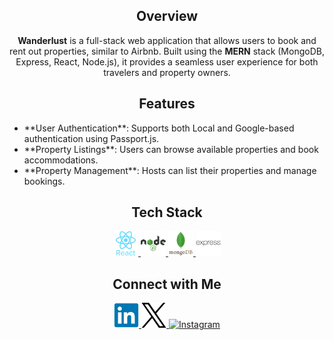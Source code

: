 <h2 align="center">Overview</h2>
<p align="center"> <b>Wanderlust</b> is a full-stack web application that allows users to book and rent out properties, similar to Airbnb. Built using the <b>MERN</b> stack (MongoDB, Express, React, Node.js), it provides a seamless user experience for both travelers and property owners. </p>
<h2 align="center">Features</h2>
<ul> <li>**User Authentication**: Supports both Local and Google-based authentication using Passport.js.</li> <li>**Property Listings**: Users can browse available properties and book accommodations.</li> <li>**Property Management**: Hosts can list their properties and manage bookings.</li> </ul>
<h2 align="center">Tech Stack</h2>
<p align="center"> <a href="https://reactjs.org/" target="_blank"> <img src="https://raw.githubusercontent.com/devicons/devicon/master/icons/react/react-original-wordmark.svg" alt="react" width="40" height="40"/> </a> <a href="https://nodejs.org" target="_blank"> <img src="https://raw.githubusercontent.com/devicons/devicon/master/icons/nodejs/nodejs-original-wordmark.svg" alt="nodejs" width="40" height="40"/> </a> <a href="https://www.mongodb.com/" target="_blank"> <img src="https://raw.githubusercontent.com/devicons/devicon/master/icons/mongodb/mongodb-original-wordmark.svg" alt="mongodb" width="40" height="40"/> </a> <a href="https://expressjs.com" target="_blank"> <img src="https://raw.githubusercontent.com/devicons/devicon/master/icons/express/express-original-wordmark.svg" alt="express" width="40" height="40"/> </a> </p>
<h2 align="center">Connect with Me</h2>
<p align="center"> <a href="https://www.linkedin.com/in/mudasir-bhat-553119228/" target="_blank"> <img src="https://raw.githubusercontent.com/devicons/devicon/master/icons/linkedin/linkedin-original.svg" alt="LinkedIn" width="40" height="40"/> </a> <a href="https://x.com/MudduBhat" target="_blank"> <img src="https://raw.githubusercontent.com/devicons/devicon/master/icons/twitter/twitter-original.svg" alt="Twitter" width="40" height="40"/> </a> <a href="https://www.instagram.com/bhat_muddu_/" target="_blank"> <img src="https://raw.githubusercontent.com/devicons/devicon/master/icons/instagram/instagram-original.svg" alt="Instagram" width="40" height="40"/> </a> </p>
